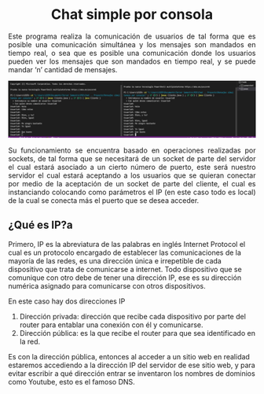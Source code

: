 <h1 align="center">Chat simple por consola</h1>

<p align="justify">
Este programa realiza la comunicación de usuarios de tal forma que es posible una comunicación simultánea y los mensajes son mandados en tiempo real, o sea que es posible una comunicación donde los usuarios pueden ver los mensajes que son mandados en tiempo real, y se puede mandar ‘n’ cantidad de mensajes.
</p>

<div>
  <img src="./Images/s1.jpg">
  
  <br>
  
  <p align="justify">
  Su funcionamiento se encuentra basado en operaciones realizadas por sockets, de tal forma que se necesitará de un socket de parte del servidor el cual estará asociado a un cierto número de puerto, este será nuestro servidor el cual estará aceptando a los usuarios que se quieran conectar por medio de la 
  aceptación de un socket de parte del cliente, el cual es instanciando colocando como parámetros el IP (en este caso todo es local) de la cual se conecta más el puerto 
  que se desea acceder.
  </p>
  
  <h2 align="left">¿Qué es IP?a</h2>
  
  Primero, IP es la abreviatura de las palabras en inglés Internet Protocol el cual es un protocolo encargado de establecer las comunicaciones de la mayoría de las redes, es una dirección única e irrepetible de cada dispositivo que trata de comunicarse a internet. 
  Todo dispositivo que se comunique con otro debe de tener una dirección IP, ese es su dirección numérica asignado para comunicarse con otros dispositivos. 
  
  En este caso hay dos direcciones IP
  
  <ol>
    <li>Dirección privada: dirección que recibe cada dispositivo por parte del router para entablar una conexión con él y comunicarse.</li>
    <li>Dirección pública: es la que recibe el router para que sea identificado en la red.</li>
  </ol>
  
  Es con la dirección pública, entonces al acceder a un sitio web en realidad estaremos accediendo a la dirección IP del servidor de ese sitio web, y para evitar 
  escribir a qué dirección entrar se inventaron los nombres de dominios como Youtube, esto es el famoso DNS.


  
</div>
